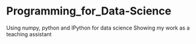 # Programming_for_Data-Science
Using numpy, python and IPython for data science
Showing my work as a teaching assistant
